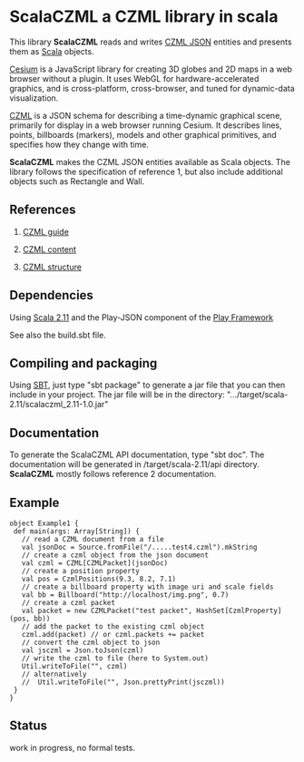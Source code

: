 # ScalaCZML a CZML library in scala 

This library **ScalaCZML** reads and writes 
[CZML JSON](https://github.com/AnalyticalGraphicsInc/cesium/wiki/CZML-Guide) entities and 
presents them as [Scala](http://www.scala-lang.org/) objects.

[Cesium](http://cesiumjs.org/) is a JavaScript library for creating 3D globes and 2D maps in a web browser without a plugin. 
It uses WebGL for hardware-accelerated graphics, and is cross-platform, cross-browser, 
and tuned for dynamic-data visualization. 

[CZML](https://github.com/AnalyticalGraphicsInc/cesium/wiki/CZML-Guide) is a JSON schema for 
describing a time-dynamic graphical scene, primarily for display in a web browser running Cesium.
It describes lines, points, billboards (markers), models and
other graphical primitives, and specifies how they change with time.

**ScalaCZML** makes the CZML JSON entities available as Scala objects. 
The library follows the specification of reference 1, but also include additional objects such as Rectangle and Wall.

## References
 
1) [CZML guide](https://github.com/AnalyticalGraphicsInc/cesium/wiki/CZML-Guide)

2) [CZML content](https://github.com/AnalyticalGraphicsInc/cesium/wiki/CZML-Content)

3) [CZML structure](https://github.com/AnalyticalGraphicsInc/cesium/wiki/CZML-Structure)

## Dependencies

Using [Scala 2.11](http://www.scala-lang.org/) and the Play-JSON component 
of the [Play Framework](https://www.playframework.com/)

See also the build.sbt file.

## Compiling and packaging

Using [SBT](http://www.scala-sbt.org/), just type "sbt package" to generate a jar file that you can then 
include in your project. The jar file will be in the directory:
 ".../target/scala-2.11/scalaczml_2.11-1.0.jar" 

## Documentation

To generate the ScalaCZML API documentation, type "sbt doc". The documentation will be generated in 
/target/scala-2.11/api directory. **ScalaCZML** mostly follows reference 2 documentation. 

## Example

    object Example1 {
     def main(args: Array[String]) {
       // read a CZML document from a file
       val jsonDoc = Source.fromFile("/.....test4.czml").mkString
       // create a czml object from the json document
       val czml = CZML[CZMLPacket](jsonDoc)
       // create a position property
       val pos = CzmlPositions(9.3, 8.2, 7.1)
       // create a billboard property with image uri and scale fields
       val bb = Billboard("http://localhost/img.png", 0.7)
       // create a czml packet
       val packet = new CZMLPacket("test packet", HashSet[CzmlProperty](pos, bb))
       // add the packet to the existing czml object
       czml.add(packet) // or czml.packets += packet
       // convert the czml object to json
       val jsczml = Json.toJson(czml)
       // write the czml to file (here to System.out)
       Util.writeToFile("", czml)
       // alternatively
       //  Util.writeToFile("", Json.prettyPrint(jsczml))
     }
    }
    
## Status

work in progress, no formal tests. 

